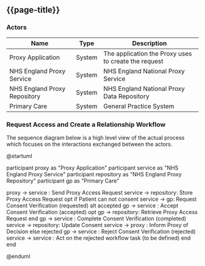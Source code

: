 ## {{page-title}}

### Actors

| Name | Type | Description |
|------|------|-------------|
| Proxy Application | System | The application the Proxy uses to create the request |
| NHS England Proxy Service | System | NHS England National Proxy Service |
| NHS England Proxy Repository | System | NHS England National Proxy Data Repository |
| Primary Care | System | General Practice System |

### Request Access and Create a Relationship Workflow 

The sequence diagram below is a high level view of the actual process which focuses on the interactions exchanged between the actors. 

<plantuml>
@startuml

participant proxy as "Proxy Application"
participant service as "NHS England Proxy Service"
participant repository as "NHS England Proxy Repository"
participant gp as "Primary Care"

proxy -> service : Send Proxy Access Request
service -> repository: Store Proxy Access Request
opt if Patient can not consent
service -> gp: Request Consent Verification (requested)
alt accepted 
gp -> service : Accept Consent Verification (accepted)
opt
  gp -> repository: Retrieve Proxy Access Request
end 
gp -> service : Complete Consent Verification (completed)
service -> repository: Update Consent
service -> proxy : Inform Proxy of Decision
else rejected
gp -> service : Reject Consent Verification (rejected)
service -> service : Act on the rejected workflow task (to be defined)
end 
end

@enduml
</plantuml>